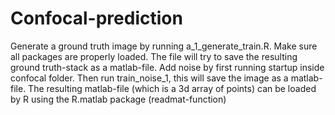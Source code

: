 # Confocal-prediction
Generate a ground truth image by running a_1_generate_train.R. Make sure all packages are properly loaded. The file will try to save the resulting ground truth-stack as a matlab-file. Add noise by first running startup inside confocal folder. Then run  train_noise_1, this will save the image as a matlab-file. The resulting matlab-file (which is a 3d array of points) can be loaded by R using the R.matlab package (readmat-function)


